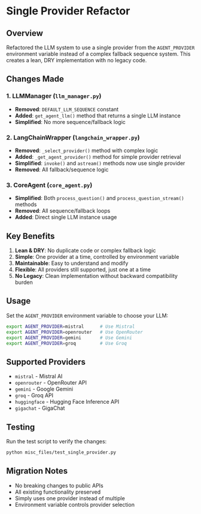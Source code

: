 # Single Provider Refactor

## Overview
Refactored the LLM system to use a single provider from the `AGENT_PROVIDER` environment variable instead of a complex fallback sequence system. This creates a lean, DRY implementation with no legacy code.

## Changes Made

### 1. LLMManager (`llm_manager.py`)
- **Removed**: `DEFAULT_LLM_SEQUENCE` constant
- **Added**: `get_agent_llm()` method that returns a single LLM instance
- **Simplified**: No more sequence/fallback logic

### 2. LangChainWrapper (`langchain_wrapper.py`)
- **Removed**: `_select_provider()` method with complex logic
- **Added**: `_get_agent_provider()` method for simple provider retrieval
- **Simplified**: `invoke()` and `astream()` methods now use single provider
- **Removed**: All fallback/sequence logic

### 3. CoreAgent (`core_agent.py`)
- **Simplified**: Both `process_question()` and `process_question_stream()` methods
- **Removed**: All sequence/fallback loops
- **Added**: Direct single LLM instance usage

## Key Benefits

1. **Lean & DRY**: No duplicate code or complex fallback logic
2. **Simple**: One provider at a time, controlled by environment variable
3. **Maintainable**: Easy to understand and modify
4. **Flexible**: All providers still supported, just one at a time
5. **No Legacy**: Clean implementation without backward compatibility burden

## Usage

Set the `AGENT_PROVIDER` environment variable to choose your LLM:

```bash
export AGENT_PROVIDER=mistral      # Use Mistral
export AGENT_PROVIDER=openrouter   # Use OpenRouter
export AGENT_PROVIDER=gemini       # Use Gemini
export AGENT_PROVIDER=groq         # Use Groq
```

## Supported Providers

- `mistral` - Mistral AI
- `openrouter` - OpenRouter API
- `gemini` - Google Gemini
- `groq` - Groq API
- `huggingface` - Hugging Face Inference API
- `gigachat` - GigaChat

## Testing

Run the test script to verify the changes:

```bash
python misc_files/test_single_provider.py
```

## Migration Notes

- No breaking changes to public APIs
- All existing functionality preserved
- Simply uses one provider instead of multiple
- Environment variable controls provider selection
